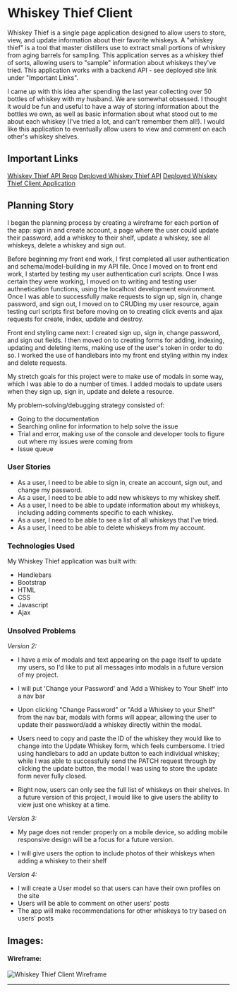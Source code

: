 # Whiskey Thief Client

Whiskey Thief is a single page application designed to allow users to store, view, and update information about their favorite whiskeys. A "whiskey thief" is a tool that master distillers use to extract small portions of whiskey from aging barrels for sampling. This application serves as a whiskey thief of sorts, allowing users to "sample" information about whiskeys they've tried. This application works with a backend API - see deployed site link under "Important Links".

I came up with this idea after spending the last year collecting over 50 bottles of whiskey with my husband. We are somewhat obsessed. I thought it would be fun and useful to have a way of storing information about the bottles we own, as well as basic information about what stood out to me about each whiskey (I've tried a lot, and can't remember them all!). I would like this application to eventually allow users to view and comment on each other's whiskey shelves.

## Important Links

[Whiskey Thief API Repo](https://github.com/MelNesbitt12/whiskey-thief-api)
[Deployed Whiskey Thief API](https://rocky-fjord-04258.herokuapp.com/)
[Deployed Whiskey Thief Client Application](https://melnesbitt12.github.io/whiskey-thief-client/)

## Planning Story

I began the planning process by creating a wireframe for each portion of the app: sign in and create account, a page where the user could update their password, add a whiskey to their shelf, update a whiskey, see all whiskeys, delete a whiskey and sign out.

Before beginning my front end work, I first completed all user authentication and schema/model-building in my API file. Once I moved on to front end work, I started by testing my user authentication curl scripts. Once I was certain they were working, I moved on to writing and testing user authnetication functions, using the localhost development environment. Once I was able to successfully make requests to sign up, sign in, change password, and sign out, I moved on to CRUDing my user resource, again testing curl scripts first before moving on to creating click events and ajax requests for create, index, update and destroy.

Front end styling came next: I created sign up, sign in, change password, and sign out fields. I then moved on to creating forms for adding, indexing, updating and deleting items, making use of the user's token in order to do so. I worked the use of handlebars into my front end styling within my index and delete requests.

My stretch goals for this project were to make use of modals in some way, which I was able to do a number of times. I added modals to update users when they sign up, sign in, update and delete a resource.

My problem-solving/debugging strategy consisted of:
  - Going to the documentation
  - Searching online for information to help solve the issue
  - Trial and error, making use of the console and developer tools to figure out where my issues were coming from
  - Issue queue

### User Stories

- As a user, I need to be able to sign in, create an account, sign out, and change my password.
- As a user, I need to be able to add new whiskeys to my whiskey shelf.
- As a user, I need to be able to update information about my whiskeys, including adding comments specific to each whiskey.
- As a user, I need to be able to see a list of all whiskeys that I've tried.
- As a user, I need to be able to delete whiskeys from my account.

### Technologies Used
My Whiskey Thief application was built with:
  - Handlebars
  - Bootstrap
  - HTML
  - CSS
  - Javascript
  - Ajax

### Unsolved Problems
*Version 2:*
- I have a mix of modals and text appearing on the page itself to update my users, so I'd like to put all messages into modals in a future version of my project.

- I will put 'Change your Password' and 'Add a Whiskey to Your Shelf' into a nav bar

- Upon clicking "Change Password" or "Add a Whiskey to your Shelf" from the nav bar, modals with forms will appear, allowing the user to update their password/add a whiskey directly within the modal.

- Users need to copy and paste the ID of the whiskey they would like to change into the Update Whiskey form, which feels cumbersome. I tried using handlebars to add an update button to each individual whiskey; while I was able to successfully send the PATCH request through by clicking the update button, the modal I was using to store the update form never fully closed.

- Right now, users can only see the full list of whiskeys on their shelves. In a future version of this project, I would like to give users the ability to view just one whiskey at a time.

*Version 3:*
- My page does not render properly on a mobile device, so adding mobile responsive design will be a focus for a future version.

- I will give users the option to include photos of their whiskeys when adding a whiskey to their shelf

*Version 4:*
- I will create a User model so that users can have their own profiles on the site
- Users will be able to comment on other users' posts
- The app will make recommendations for other whiskeys to try based on users' posts

## Images:

#### Wireframe:
![Whiskey Thief Client Wireframe](https://imgur.com/a/VJGwNSA)


---
